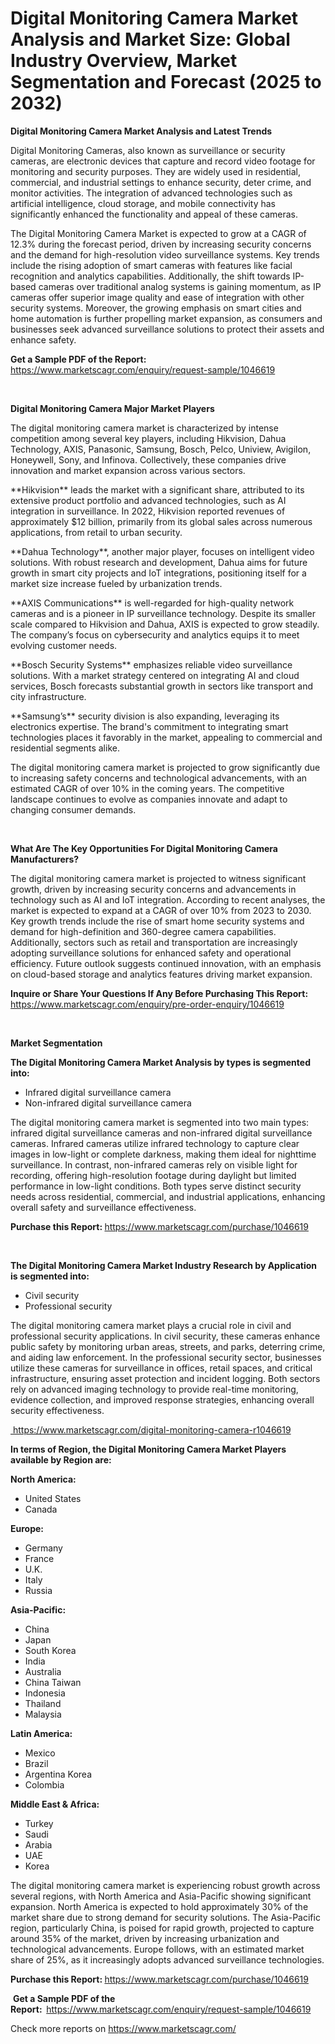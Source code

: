 <p><h1>Digital Monitoring Camera Market Analysis and Market Size: Global Industry Overview, Market Segmentation and Forecast (2025 to 2032)</h1></p><p><strong>Digital Monitoring Camera Market Analysis and Latest Trends</strong></p>
<p><p>Digital Monitoring Cameras, also known as surveillance or security cameras, are electronic devices that capture and record video footage for monitoring and security purposes. They are widely used in residential, commercial, and industrial settings to enhance security, deter crime, and monitor activities. The integration of advanced technologies such as artificial intelligence, cloud storage, and mobile connectivity has significantly enhanced the functionality and appeal of these cameras.</p><p>The Digital Monitoring Camera Market is expected to grow at a CAGR of 12.3% during the forecast period, driven by increasing security concerns and the demand for high-resolution video surveillance systems. Key trends include the rising adoption of smart cameras with features like facial recognition and analytics capabilities. Additionally, the shift towards IP-based cameras over traditional analog systems is gaining momentum, as IP cameras offer superior image quality and ease of integration with other security systems. Moreover, the growing emphasis on smart cities and home automation is further propelling market expansion, as consumers and businesses seek advanced surveillance solutions to protect their assets and enhance safety.</p></p>
<p><strong>Get a Sample PDF of the Report:&nbsp;</strong> <a href="https://www.marketscagr.com/enquiry/request-sample/1046619?utm_campaign=3580&utm_medium=2&utm_source=Github&utm_content=ia&utm_term=22032025&utm_id=digital-monitoring-camera">https://www.marketscagr.com/enquiry/request-sample/1046619</a></p>
<p>&nbsp;</p>
<p><strong>Digital Monitoring Camera Major Market Players</strong></p>
<p><p>The digital monitoring camera market is characterized by intense competition among several key players, including Hikvision, Dahua Technology, AXIS, Panasonic, Samsung, Bosch, Pelco, Uniview, Avigilon, Honeywell, Sony, and Infinova. Collectively, these companies drive innovation and market expansion across various sectors.</p><p>**Hikvision** leads the market with a significant share, attributed to its extensive product portfolio and advanced technologies, such as AI integration in surveillance. In 2022, Hikvision reported revenues of approximately $12 billion, primarily from its global sales across numerous applications, from retail to urban security.</p><p>**Dahua Technology**, another major player, focuses on intelligent video solutions. With robust research and development, Dahua aims for future growth in smart city projects and IoT integrations, positioning itself for a market size increase fueled by urbanization trends.</p><p>**AXIS Communications** is well-regarded for high-quality network cameras and is a pioneer in IP surveillance technology. Despite its smaller scale compared to Hikvision and Dahua, AXIS is expected to grow steadily. The company’s focus on cybersecurity and analytics equips it to meet evolving customer needs.</p><p>**Bosch Security Systems** emphasizes reliable video surveillance solutions. With a market strategy centered on integrating AI and cloud services, Bosch forecasts substantial growth in sectors like transport and city infrastructure.</p><p>**Samsung’s** security division is also expanding, leveraging its electronics expertise. The brand's commitment to integrating smart technologies places it favorably in the market, appealing to commercial and residential segments alike.</p><p>The digital monitoring camera market is projected to grow significantly due to increasing safety concerns and technological advancements, with an estimated CAGR of over 10% in the coming years. The competitive landscape continues to evolve as companies innovate and adapt to changing consumer demands.</p></p>
<p>&nbsp;</p>
<p><strong>What Are The Key Opportunities For Digital Monitoring Camera Manufacturers?</strong></p>
<p><p>The digital monitoring camera market is projected to witness significant growth, driven by increasing security concerns and advancements in technology such as AI and IoT integration. According to recent analyses, the market is expected to expand at a CAGR of over 10% from 2023 to 2030. Key growth trends include the rise of smart home security systems and demand for high-definition and 360-degree camera capabilities. Additionally, sectors such as retail and transportation are increasingly adopting surveillance solutions for enhanced safety and operational efficiency. Future outlook suggests continued innovation, with an emphasis on cloud-based storage and analytics features driving market expansion.</p></p>
<p><strong>Inquire or Share Your Questions If Any Before Purchasing This Report:</strong> <a href="https://www.marketscagr.com/enquiry/pre-order-enquiry/1046619?utm_campaign=3580&utm_medium=2&utm_source=Github&utm_content=ia&utm_term=22032025&utm_id=digital-monitoring-camera">https://www.marketscagr.com/enquiry/pre-order-enquiry/1046619</a></p>
<p>&nbsp;</p>
<p><strong>Market Segmentation</strong></p>
<p><strong>The Digital Monitoring Camera Market Analysis by types is segmented into:</strong></p>
<p><ul><li>Infrared digital surveillance camera</li><li>Non-infrared digital surveillance camera</li></ul></p>
<p><p>The digital monitoring camera market is segmented into two main types: infrared digital surveillance cameras and non-infrared digital surveillance cameras. Infrared cameras utilize infrared technology to capture clear images in low-light or complete darkness, making them ideal for nighttime surveillance. In contrast, non-infrared cameras rely on visible light for recording, offering high-resolution footage during daylight but limited performance in low-light conditions. Both types serve distinct security needs across residential, commercial, and industrial applications, enhancing overall safety and surveillance effectiveness.</p></p>
<p><strong>Purchase this Report:&nbsp;</strong><a href="https://www.marketscagr.com/purchase/1046619?utm_campaign=3580&utm_medium=2&utm_source=Github&utm_content=ia&utm_term=22032025&utm_id=digital-monitoring-camera">https://www.marketscagr.com/purchase/1046619</a></p>
<p>&nbsp;</p>
<p><strong>The Digital Monitoring Camera Market Industry Research by Application is segmented into:</strong></p>
<p><ul><li>Civil security</li><li>Professional security</li></ul></p>
<p><p>The digital monitoring camera market plays a crucial role in civil and professional security applications. In civil security, these cameras enhance public safety by monitoring urban areas, streets, and parks, deterring crime, and aiding law enforcement. In the professional security sector, businesses utilize these cameras for surveillance in offices, retail spaces, and critical infrastructure, ensuring asset protection and incident logging. Both sectors rely on advanced imaging technology to provide real-time monitoring, evidence collection, and improved response strategies, enhancing overall security effectiveness.</p></p>
<p><a href="https://www.marketscagr.com/digital-monitoring-camera-r1046619?utm_campaign=3580&utm_medium=2&utm_source=Github&utm_content=ia&utm_term=22032025&utm_id=digital-monitoring-camera">&nbsp;https://www.marketscagr.com/digital-monitoring-camera-r1046619</a></p>
<p><strong>In terms of Region, the Digital Monitoring Camera Market Players available by Region are:</strong></p>
<p>
    <p> <strong> North America: </strong>
        <ul>
            <li>United States</li>
            <li>Canada</li>
        </ul>
        </p> 
    <p> <strong> Europe: </strong>
        <ul>
            <li>Germany</li>
            <li>France</li>
            <li>U.K.</li>
            <li>Italy</li>
            <li>Russia</li>
        </ul>
        </p> 
    <p> <strong> Asia-Pacific: </strong>
        <ul>
            <li>China</li>
            <li>Japan</li>
            <li>South Korea</li>
            <li>India</li>
            <li>Australia</li>
            <li>China Taiwan</li>
            <li>Indonesia</li>
            <li>Thailand</li>
            <li>Malaysia</li>
        </ul>
        </p> 
    <p> <strong> Latin America: </strong>
        <ul>
            <li>Mexico</li>
            <li>Brazil</li>
            <li>Argentina Korea</li>
            <li>Colombia</li>
        </ul>
        </p> 
    <p> <strong> Middle East & Africa: </strong>
        <ul>
            <li>Turkey</li>
            <li>Saudi</li>
            <li>Arabia</li>
            <li>UAE</li>
            <li>Korea</li>
        </ul>
    </p>
    </p>
<p><p>The digital monitoring camera market is experiencing robust growth across several regions, with North America and Asia-Pacific showing significant expansion. North America is expected to hold approximately 30% of the market share due to strong demand for security solutions. The Asia-Pacific region, particularly China, is poised for rapid growth, projected to capture around 35% of the market, driven by increasing urbanization and technological advancements. Europe follows, with an estimated market share of 25%, as it increasingly adopts advanced surveillance technologies.</p></p>
<p><strong>Purchase this Report: </strong><a href="https://www.marketscagr.com/purchase/1046619?utm_campaign=3580&utm_medium=2&utm_source=Github&utm_content=ia&utm_term=22032025&utm_id=digital-monitoring-camera">https://www.marketscagr.com/purchase/1046619</a></p>
<p>&nbsp;<strong>Get a Sample PDF of the Report:&nbsp;&nbsp;</strong><a href="https://www.marketscagr.com/enquiry/request-sample/1046619?utm_campaign=3580&utm_medium=2&utm_source=Github&utm_content=ia&utm_term=22032025&utm_id=digital-monitoring-camera">https://www.marketscagr.com/enquiry/request-sample/1046619</a></p>
<p><strong></strong></p>
<p>Check more reports on <a href="https://www.marketscagr.com/?utm_campaign=3580&utm_medium=2&utm_source=Github&utm_content=ia&utm_term=22032025&utm_id=digital-monitoring-camera">https://www.marketscagr.com/</a></p>